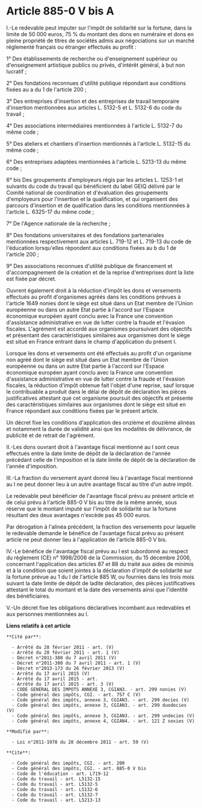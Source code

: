 # Article 885-0 V bis A

I.-Le redevable peut imputer sur l'impôt de solidarité sur la fortune, dans la limite de 50 000 euros, 75 % du montant des
dons en numéraire et dons en pleine propriété de titres de sociétés admis aux négociations sur un marché réglementé français
ou étranger effectués au profit : 

1° Des établissements de recherche ou d'enseignement supérieur ou d'enseignement artistique publics ou privés, d'intérêt
général, à but non lucratif ; 

2° Des fondations reconnues d'utilité publique répondant aux conditions fixées au a du 1 de l'article 200 ; 

3° Des entreprises d'insertion et des entreprises de travail temporaire d'insertion mentionnées aux articles L. 5132-5 et L.
5132-6 du code du travail ; 

4° Des associations intermédiaires mentionnées à l'article L. 5132-7 du même code ; 

5° Des ateliers et chantiers d'insertion mentionnés à l'article L. 5132-15 du même code ; 

6° Des entreprises adaptées mentionnées à l'article L. 5213-13 du même code ; 

6° bis Des groupements d'employeurs régis par les articles L. 1253-1 et suivants du code du travail qui bénéficient du label
GEIQ délivré par le Comité national de coordination et d'évaluation des groupements d'employeurs pour l'insertion et la
qualification, et qui organisent des parcours d'insertion et de qualification dans les conditions mentionnées à l'article L.
6325-17 du même code ; 

7° De l'Agence nationale de la recherche ; 

8° Des fondations universitaires et des fondations partenariales mentionnées respectivement aux articles L. 719-12 et L.
719-13 du code de l'éducation lorsqu'elles répondent aux conditions fixées au b du 1 de l'article 200 ; 

9° Des associations reconnues d'utilité publique de financement et d'accompagnement de la création et de la reprise
d'entreprises dont la liste est fixée par décret. 

Ouvrent également droit à la réduction d'impôt les dons et versements effectués au profit d'organismes agréés dans les
conditions prévues à l'article 1649 nonies dont le siège est situé dans un Etat membre de l'Union européenne ou dans un autre
Etat partie à l'accord sur l'Espace économique européen ayant conclu avec la France une convention d'assistance
administrative en vue de lutter contre la fraude et l'évasion fiscales. L'agrément est accordé aux organismes poursuivant des
objectifs et présentant des caractéristiques similaires aux organismes dont le siège est situé en France entrant dans le
champ d'application du présent I. 

Lorsque les dons et versements ont été effectués au profit d'un organisme non agréé dont le siège est situé dans un Etat
membre de l'Union européenne ou dans un autre Etat partie à l'accord sur l'Espace économique européen ayant conclu avec la
France une convention d'assistance administrative en vue de lutter contre la fraude et l'évasion fiscales, la réduction
d'impôt obtenue fait l'objet d'une reprise, sauf lorsque le contribuable a produit dans le délai de dépôt de déclaration les
pièces justificatives attestant que cet organisme poursuit des objectifs et présente des caractéristiques similaires aux
organismes dont le siège est situé en France répondant aux conditions fixées par le présent article. 

Un décret fixe les conditions d'application des onzième et douzième alinéas et notamment la durée de validité ainsi que les
modalités de délivrance, de publicité et de retrait de l'agrément. 

II.-Les dons ouvrant droit à l'avantage fiscal mentionné au I sont ceux effectués entre la date limite de dépôt de la
déclaration de l'année précédant celle de l'imposition et la date limite de dépôt de la déclaration de l'année d'imposition. 

III.-La fraction du versement ayant donné lieu à l'avantage fiscal mentionné au I ne peut donner lieu à un autre avantage
fiscal au titre d'un autre impôt. 

Le redevable peut bénéficier de l'avantage fiscal prévu au présent article et de celui prévu à l'article 885-0 V bis au titre
de la même année, sous réserve que le montant imputé sur l'impôt de solidarité sur la fortune résultant des deux avantages
n'excède pas 45 000 euros. 

Par dérogation à l'alinéa précédent, la fraction des versements pour laquelle le redevable demande le bénéfice de l'avantage
fiscal prévu au présent article ne peut donner lieu à l'application de l'article 885-0 V bis. 

IV.-Le bénéfice de l'avantage fiscal prévu au I est subordonné au respect du règlement (CE) n° 1998/2006 de la Commission, du
15 décembre 2006, concernant l'application des articles 87 et 88 du traité aux aides de minimis et à la condition que soient
jointes à la déclaration d'impôt de solidarité sur la fortune prévue au 1 du I de l'article 885 W, ou fournies dans les trois
mois suivant la date limite de dépôt de ladite déclaration, des pièces justificatives attestant le total du montant et la
date des versements ainsi que l'identité des bénéficiaires. 

V.-Un décret fixe les obligations déclaratives incombant aux redevables et aux personnes mentionnées au I.

**Liens relatifs à cet article**

	**Cité par**:

	  - Arrêté du 28 février 2011 - art. (V)
	  - Arrêté du 28 février 2011 - art. 1 (V)
	  - Décret n°2011-380 du 7 avril 2011 (V)
	  - Décret n°2011-380 du 7 avril 2011 - art. 1 (V)
	  - Décret n°2013-173 du 26 février 2013 (V)
	  - Arrêté du 17 avril 2015 (V)
	  - Arrêté du 17 avril 2015 - art.
	  - Arrêté du 17 avril 2015 - art. 3 (V)
	  - CODE GENERAL DES IMPOTS ANNEXE 3, CGIAN3. - art. 299 nonies (V)
	  - Code général des impôts, CGI. - art. 757 C (V)
	  - Code général des impôts, annexe 3, CGIAN3. - art. 299 decies (V)
	  - Code général des impôts, annexe 3, CGIAN3. - art. 299 duodecies (V)
	  - Code général des impôts, annexe 3, CGIAN3. - art. 299 undecies (V)
	  - Code général des impôts, annexe 4, CGIAN4. - art. 121 Z sexies (V)

	**Modifié par**:

	  - Loi n°2011-1978 du 28 décembre 2011 - art. 59 (V)

	**Cite**:

	  - Code général des impôts, CGI. - art. 200
	  - Code général des impôts, CGI. - art. 885-0 V bis
	  - Code de l'éducation - art. L719-12
	  - Code du travail - art. L5132-15
	  - Code du travail - art. L5132-5
	  - Code du travail - art. L5132-6
	  - Code du travail - art. L5132-7
	  - Code du travail - art. L5213-13

